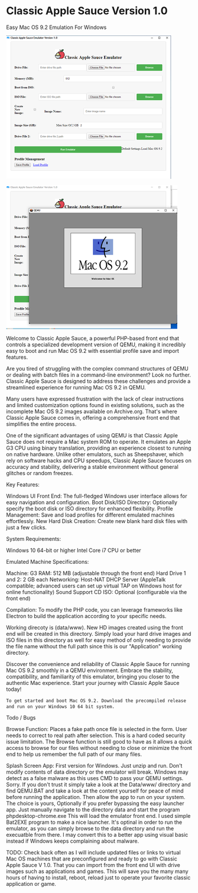 # Classic Apple Sauce Version 1.0
<p>
	Easy Mac OS 9.2 Emulation For Windows

![image](https://github.com/hitsfm/classic-apple-sauce/blob/main/Screenshots/UI.png)
		
![image](https://github.com/hitsfm/classic-apple-sauce/blob/main/Screenshots/Macload.png)

Welcome to Classic Apple Sauce, a powerful PHP-based front end that controls a specialized development version of QEMU, making it incredibly easy to boot and run Mac OS 9.2 with essential profile save and import features.

Are you tired of struggling with the complex command structures of QEMU or dealing with batch files in a command-line environment? Look no further. Classic Apple Sauce is designed to address these challenges and provide a streamlined experience for running Mac OS 9.2 in QEMU.

Many users have expressed frustration with the lack of clear instructions and limited customization options found in existing solutions, such as the incomplete Mac OS 9.2 images available on Archive.org. That's where Classic Apple Sauce comes in, offering a comprehensive front end that simplifies the entire process.

One of the significant advantages of using QEMU is that Classic Apple Sauce does not require a Mac system ROM to operate. It emulates an Apple G3 CPU using binary translation, providing an experience closest to running on native hardware. Unlike other emulators, such as Sheepshaver, which rely on software hacks and CPU speedups, Classic Apple Sauce focuses on accuracy and stability, delivering a stable environment without general glitches or random freezes.
<p>
Key Features:

Windows UI Front End: The full-fledged Windows user interface allows for easy navigation and configuration.
Boot Disk/ISO Directory: Optionally specify the boot disk or ISO directory for enhanced flexibility.
Profile Management: Save and load profiles for different emulated machines effortlessly.
New Hard Disk Creation: Create new blank hard disk files with just a few clicks.
	<p>
System Requirements:
<p>
Windows 10 64-bit or higher
Intel Core i7 CPU or better
	<p>
Emulated Machine Specifications:
<p>
Machine: G3
RAM: 512 MB (adjustable through the front end)
Hard Drive 1 and 2: 2 GB each
Networking: Host-NAT DHCP Server (AppleTalk compatible; advanced users can set up virtual TAP on Windows host for online functionality)
Sound Support
CD ISO: Optional (configurable via the front end)
	<p>
	
Compilation:
To modify the PHP code, you can leverage frameworks like Electron to build the application according to your specific needs.
		
			
Working direcoty is (data/www). New HD images created using the front end will be created in this directory. Simply load your hard drive images and ISO files in this directory as well for easy method of only needing to provide the file name without the full path since this is our "Application" working directory.  

Discover the convenience and reliability of Classic Apple Sauce for running Mac OS 9.2 smoothly in a QEMU environment. Embrace the stability, compatibility, and familiarity of this emulator, bringing you closer to the authentic Mac experience. Start your journey with Classic Apple Sauce today!
	
	To get started and boot Mac OS 9.2. Download the precompiled release and run on your Windows 10 64 bit system.
	
	
Todo / Bugs
	
Browse Function: Places a fake path once file is selected in the form. User needs to correct to real path after selection. This is a hard coded security issue limitation. The Browse function is still good to have as it allows a quick access to browse for our files without needing to close or minimize the front end to help us remember the full path of our many files.  
		
Splash Screen App:
First version for Windows. Just unzip and run. Don't modify contents of data directory or the emulator will break. Windows may detect as a false malware as this uses CMD to pass your QEMU settings. Sorry. If you don't trust it simply take a look at the Data/www/ directory and find QEMU.BAT and take a look at the content yourself for peace of mind before running the application. Then allow the app to run on your system. The choice is yours, Optionally if you prefer bypassing the easy launcher app. Just manually navigate to the directory data and start the program phpdesktop-chrome.exe This will load the emulator front end. I used simple Bat2EXE program to make a nice launcher. It's optinal in order to run the emulator, as you can simply browse to the data directory and run the execuatble from there. I may convert this to a better app using visual basic instead if Windows keeps complaining about malware.
		
TODO: Check back often as I will include updated files or links to virtual Mac OS machines that are preconfigured and ready to go with Classic Apple Sauce V 1.0. That you can import from the front end UI with drive images such as applications and games. This will save you the many many hours of having to install, reboot, reload just to operate your favorite classic application or game. 
